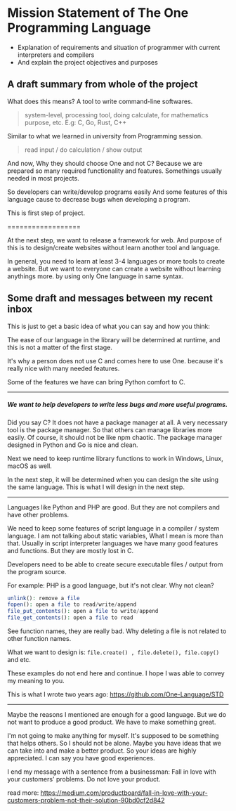 # Mission Statement of The One Programming Language

- Explanation of requirements and situation of programmer with current interpreters and compilers
- And explain the project objectives and purposes

## A draft summary from whole of the project

What does this means? A tool to write command-line softwares.
> system-level, processing tool, doing calculate, for mathematics purpose, etc.
E.g: C, Go, Rust, C++

Similar to what we learned in university from Programming session.
> read input / do calculation / show output

And now, Why they should choose One and not C?
Because we are prepared so many required functionality and features. Somethings usually needed in most projects.

So developers can write/develop programs easily
And some features of this language cause to decrease bugs when developing a program.

This is first step of project.

==================

At the next step, we want to release a framework for web.
And purpose of this is to design/create websites without learn another tool and language.

In general, you need to learn at least 3-4 languages or more tools to create a website.
But we want to everyone can create a website without learning anythings more. by using only One language in same syntax.

## Some draft and messages between my recent inbox

This is just to get a basic idea of what you can say and how you think:

The ease of our language in the library will be determined at runtime, and this is not a matter of the first stage.

It's why a person does not use C and comes here to use One. because it's really nice with many needed features.

Some of the features we have can bring Python comfort to C.

-------

##### We want to help developers to write less bugs and more useful programs.

Did you say C? It does not have a package manager at all. A very necessary tool is the package manager. So that others can manage libraries more easily.
Of course, it should not be like npm chaotic.
The package manager designed in Python and Go is nice and clean.

Next we need to keep runtime library functions to work in Windows, Linux, macOS as well.

In the next step, it will be determined when you can design the site using the same language.
This is what I will design in the next step.

---------

Languages like Python and PHP are good.
But they are not compilers and have other problems.

We need to keep some features of script language in a compiler / system language.
I am not talking about static variables, What I mean is more than that. Usually in script interpreter languages we have many good features and functions.
But they are mostly lost in C.

Developers need to be able to create secure executable files / output from the program source.

For example: PHP is a good language, but it's not clear. Why not clean?

```php
unlink(): remove a file
fopen(): open a file to read/write/append
file_put_contents(): open a file to write/append
file_get_contents(): open a file to read
```

See function names, they are really bad. Why deleting a file is not related to other function names.

What we want to design is: `file.create() , file.delete(), file.copy()` and etc.

These examples do not end here and continue.
I hope I was able to convey my meaning to you.

This is what I wrote two years ago:
https://github.com/One-Language/STD

--------

Maybe the reasons I mentioned are enough for a good language. But we do not want to produce a good product. We have to make something great.

I'm not going to make anything for myself. It's supposed to be something that helps others. So I should not be alone. Maybe you have ideas that we can take into and make a better product.
So your ideas are highly appreciated. I can say you have good experiences.

I end my message with a sentence from a businessman: Fall in love with your customers' problems. Do not love your product.

read more: https://medium.com/productboard/fall-in-love-with-your-customers-problem-not-their-solution-90bd0cf2d842
